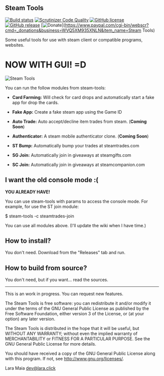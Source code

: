 Steam Tools
-----------

[![Build status](https://ci.appveyor.com/api/projects/status/github/ShyPixie/steam-tools?svg=true)](https://ci.appveyor.com/project/ShyPixie/steam-tools)
[![Scrutinizer Code Quality](https://scrutinizer-ci.com/g/ShyPixie/steam-tools/badges/quality-score.png)](https://scrutinizer-ci.com/g/ShyPixie/steam-tools/)
[![GitHub license](https://img.shields.io/badge/license-GPLv3-green.svg)](https://www.gnu.org/licenses/gpl-3.0.html)
[![GitHub release](https://img.shields.io/github/release/ShyPixie/steam-tools.svg)](https://github.com/ShyPixie/steam-tools/releases)
[![Donate](https://img.shields.io/badge/Donate-PayPal-green.svg)](https://www.paypal.com/cgi-bin/webscr?cmd=_donations&business=WVQ5XM935XNLN&item_name=Steam Tools)

Some useful tools for use with steam client or compatible programs, websites.

NOW WITH GUI! =D
=====

![Steam Tools](http://downloads.lara.click/tmp/st20.png)

You can run the follow modules from steam-tools:

- **Card Farming:** Will check for card drops and automatically start a fake app for drop the cards.

- **Fake App:** Create a fake steam app using the Game ID

- **Auto Trade:** Auto accept/decline item trades from steam. (**Coming Soon**)

- **Authenticator:** A steam mobile authenticator clone. (**Coming Soon**)

- **ST Bump:** Automatically bump your trades at steamtrades.com

- **SG Join:** Automatically join in giveaways at steamgifts.com

- **SC Join:** Automatically join in giveaways at steamcompanion.com

I want the old console mode :(
------------------------------

**YOU ALREADY HAVE!**

You can use steam-tools with params to access the console mode. For example, for use the ST join module:

   $ steam-tools -c steamtrades-join

You can use all modules above. (I'll update the wiki when I have time.)


How to install?
---------------

You don't need. Download from the "Releases" tab and run.

How to build from source?
-------------------------

You don't need, but if you want... read the sources.
___________________________________________________________________________________________

This is an work in progress. You can request new features.

The Steam Tools is free software: you can redistribute it and/or modify it under the terms of the GNU General Public License as published by the Free Software Foundation, either version 3 of the License, or (at your option) any later version.

The Steam Tools is distributed in the hope that it will be useful, but WITHOUT ANY WARRANTY; without even the implied warranty of MERCHANTABILITY or FITNESS FOR A PARTICULAR PURPOSE. See the GNU General Public License for more details.

You should have received a copy of the GNU General Public License along with this program. If not, see http://www.gnu.org/licenses/.

Lara Maia <dev@lara.click>
